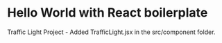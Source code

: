 # Hello World with React boilerplate

Traffic Light Project - Added TrafficLight.jsx in the src/component folder.
